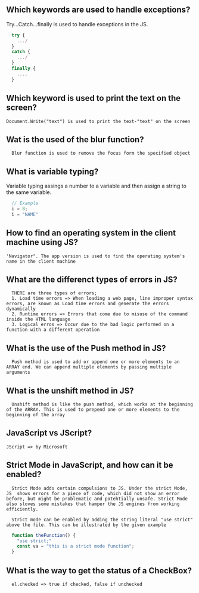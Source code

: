 ## Which keywords are used to handle exceptions?
Try...Catch...finally is used to handle exceptions in the JS.
```js
  try {
    .../
  }
  catch {
    .../
  }
  finally {
    ....
  }
```

## Which keyword is used to print the text on the screen?
```
Document.Write("text") is used to print the text-"text" on the screen
```

## Wat is the used of the blur function?
```
  Blur function is used to remove the focus form the specified object
```

## What is variable typing?
Variable typing assings a number to a variable and then assign a string to the same variable. 
```js
  // Example
  i = 8;
  i = "NAME"
```

## How to find an operating system in the client machine using JS?
```
'Navigator". The app version is used to find the operating system's name in the client machine
```

## What are the differenct types of errors in JS?
```
  THERE are three types of errors;
  1. Load time errors => When loading a web page, line improper syntax errors, are known as Load time errors and generate the errors dynamically
  2. Runtime errors => Errors that come due to misuse of the command inside the HTML language
  3. Logical erros => Occur due to the bad logic performed on a function with a different operation
```

## What is the use of the Push method in JS?
```
  Push method is used to add or append one or more elements to an ARRAY end. We can append multiple elements by passing multiple arguments
```

## What is the unshift method in JS?
```
  Unshift method is like the push method, which works at the beginning of the ARRAY. This is used to prepend one or more elements to the beginning of the array
```

## JavaScript vs JScript?
```
JScript => by Microsoft
```

## Strict Mode in JavaScript, and how can it be enabled?
```
  Strict Mode adds certain compulsions to JS. Under the strict Mode, JS  shows errors for a piece of code, which did not show an error before, but might be problematic and potehtially unsafe. Strict Mode also sloves some mistakes that hamper the JS engines from working efficiently.

  Strict mode can be enabled by adding the string literal "use strict" above the file. This can be illustrated by the given example
```
```js
  function theFunction() {
    "use strict;"
    const va = "this is a strict mode function";
  }
```

## What is the way to get the status of a CheckBox?
```
  el.checked => true if checked, false if unchecked
```